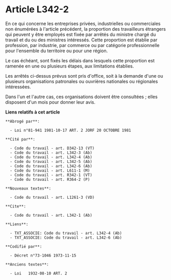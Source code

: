 # Article L342-2

En ce qui concerne les entreprises privées, industrielles ou commerciales non énumérées à l'article précédent, la proportion
des travailleurs étrangers qui peuvent y être employés est fixée par arrêtés du ministre chargé du travail et du ou des
ministres intéressés. Cette proportion est établie par profession, par industrie, par commerce ou par catégorie
professionnelle pour l'ensemble du territoire ou pour une région.

Le cas échéant, sont fixés les délais dans lesquels cette proportion est ramenée en une ou plusieurs étapes, aux limitations
établies.

Les arrêtés ci-dessus prévus sont pris d'office, soit à la demande d'une ou plusieurs organisations patronales ou ouvrières
nationales ou régionales intéressées.

Dans l'un et l'autre cas, ces organisations doivent être consultées ; elles disposent d'un mois pour donner leur avis.

**Liens relatifs à cet article**

	**Abrogé par**:

	  - Loi n°81-941 1981-10-17 ART. 2 JORF 20 OCTOBRE 1981

	**Cité par**:

	  - Code du travail - art. D342-13 (VT)
	  - Code du travail - art. L342-3 (Ab)
	  - Code du travail - art. L342-4 (Ab)
	  - Code du travail - art. L342-5 (Ab)
	  - Code du travail - art. L342-6 (Ab)
	  - Code du travail - art. L611-1 (M)
	  - Code du travail - art. R342-1 (VT)
	  - Code du travail - art. R364-2 (P)

	**Nouveaux textes**:

	  - Code du travail - art. L1261-3 (VD)

	**Cite**:

	  - Code du travail - art. L342-1 (Ab)

	**Liens**:

	  - TXT_ASSOCIE: Code du travail - art. L342-4 (Ab)
	  - TXT_ASSOCIE: Code du travail - art. L342-6 (Ab)

	**Codifié par**:

	  - Décret n°73-1046 1973-11-15

	**Anciens textes**:

	  - Loi   1932-08-10 ART. 2
